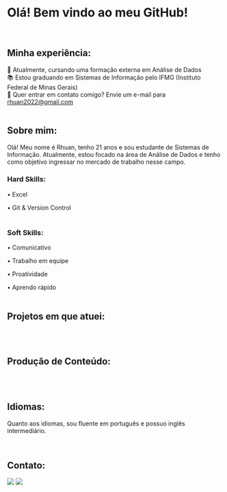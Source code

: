 # Olá! Bem vindo ao meu GitHub!
<br>

## Minha experiência:
🎲 Atualmente, cursando uma formação externa em Análise de Dados <br>
📚 Estou graduando em Sistemas de Informação pelo IFMG (Instituto Federal de Minas Gerais) <br>
📧 Quer entrar em contato comigo? Envie um e-mail para rhuan2022@gmail.com <br>
<br>

## Sobre mim:
Olá! Meu nome é Rhuan, tenho 21 anos e sou estudante de Sistemas de Informação. Atualmente, estou focado na área de Análise de Dados e tenho como objetivo ingressar no mercado de trabalho nesse campo.<br>

### Hard Skills:
• Excel

• Git & Version Control
<br>
<br>

### Soft Skills:
• Comunicativo

• Trabalho em equipe

• Proatividade

• Aprendo rápido
<br>
<br>

## Projetos em que atuei:

<br>
<br>

## Produção de Conteúdo:

<br>
<br>

## Idiomas:

Quanto aos idiomas, sou fluente em português e possuo inglês intermediário.

<br>

## Contato:

<div>
  <a href="https://instagram.com/rhuan_azevedo" target="_blank"><img src="https://img.shields.io/badge/-Instagram-%23E4405F?style=for-the-badge&logo=instagram&logoColor=white" target="_blank"></a>
  <a href="https://www.linkedin.com/in/rhuanazevedo/" target="_blank"><img src="https://img.shields.io/badge/-LinkedIn-%230077B5?style=for-the-badge&logo=linkedin&logoColor=white" target="_blank"></a> 
</div>
